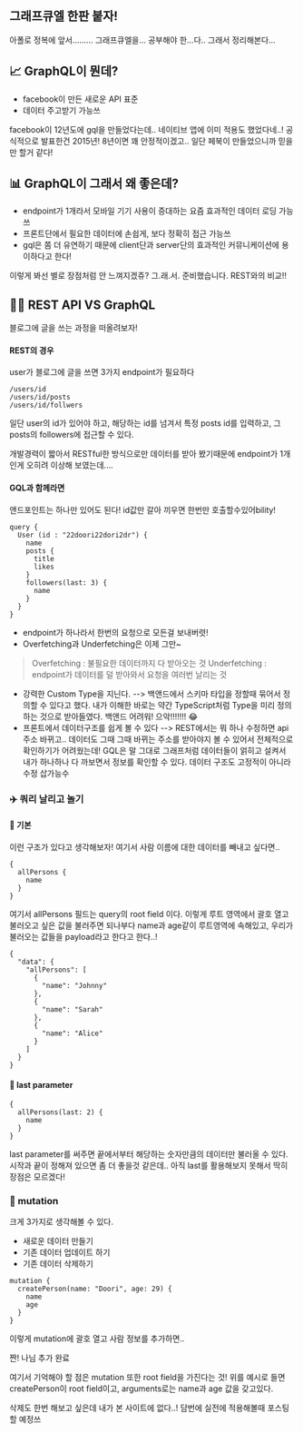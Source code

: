 ## 그래프큐엘 한판 붙자!

아폴로 정복에 앞서......... 그래프큐엘을... 공부해야 한...다..
그래서 정리해본다... 

## 📈 GraphQL이 뭔데?
- facebook이 만든 새로운 API 표준
- 데이터 주고받기 가능쓰

facebook이 12년도에 gql을 만들었다는데.. 네이티브 앱에 이미 적용도 했었다네..! 공식적으로 발표한건 2015년!
8년이면 꽤 안정적이겠고.. 일단 페북이 만들었으니까 믿을만 할거 같다!


## 📊 GraphQL이 그래서 왜 좋은데?
- endpoint가 1개라서 모바일 기기 사용이 증대하는 요즘 효과적인 데이터 로딩 가능쓰
- 프론트단에서 필요한 데이터에 손쉽게, 보다 정확히 접근 가능쓰
- gql은 쫌 더 유연하기 때문에 client단과 server단의 효과적인 커뮤니케이션에 용이하다고 한다!

이렇게 봐선 별로 장점처럼 안 느껴지겠쥬?
그.래.서. 준비했습니다. REST와의 비교!!

## 🤜🥊 REST API VS GraphQL

블로그에 글을 쓰는 과정을 떠올려보자!


#### REST의 경우
user가 블로그에 글을 쓰면 3가지 endpoint가 필요하다

```
/users/id
/users/id/posts
/users/id/follwers
```

일단 user의 id가 있어야 하고,  해당하는 id를 넘겨서 특정 posts id를 입력하고, 그 posts의 followers에 접근할 수 있다.

개발경력이 짧아서 RESTful한 방식으로만 데이터를 받아 봤기때문에 endpoint가 1개 인게 오히려 이상해 보였는데....

#### GQL과 함께라면

앤드포인트는 하나만 있어도 된다! 
id값만 갈아 끼우면 한번만 호출할수있어bility! 

```
query {
  User (id : "22doori22dori2dr") {
    name
    posts {
      title
      likes
    }
    followers(last: 3) {
      name
    }
  }
}
```

- endpoint가 하나라서 한번의 요청으로 모든걸 보내버렷!
- Overfetching과 Underfetching은 이제 그만~

> Overfetching : 불필요한 데이터까지 다 받아오는 것
> Underfetching : endpoint가 데이터를 덜 받아와서 요청을 여러번 날리는 것

- 강력한 Custom Type을 지닌다. 
--> 백앤드에서 스키마 타입을 정할때 묶어서 정의할 수 있다고 했다. 내가 이해한 바로는 약간 TypeScript처럼 Type을 미리 정의하는 것으로 받아들였다. 백앤드 어려워! 으악!!!!!!! 😂 
- 프론트에서 데이터구조를 쉽게 볼 수 있다
--> REST에서는 뭐 하나 수정하면 api 주소 바뀌고.. 데이터도 그때 그때 바뀌는 주소를 받아야지 볼 수 있어서 전체적으로 확인하기가 어려웠는데! GQL은 말 그대로 그래프처럼 데이터들이 얽히고 설켜서 내가 하나하나 다 까보면서 정보를 확인할 수 있다. 데이터 구조도 고정적이 아니라 수정 삽가능수


### ✈️ 쿼리 날리고 놀기

#### 🍗 기본

이런 구조가 있다고 생각해보자!
여기서 사람 이름에 대한 데이터를 빼내고 싶다면..

```
{
  allPersons {
  	name
  }
}
```

여기서 allPersons 필드는 query의 root field 이다. 이렇게 루트 영역에서 괄호 열고 불러오고 싶은 값을 불러주면 되나부다
name과 age같이 루트영역에 속해있고, 우리가 불러오는 값들을 payload라고 한다고 한다..!


```
{
  "data": {
    "allPersons": [
      {
        "name": "Johnny"
      },
      {
        "name": "Sarah"
      },
      {
        "name": "Alice"
      }
    ]
  }
}
```

#### 🍗 last parameter
```
{
  allPersons(last: 2) {
    name
  }
}
```
last parameter를 써주면 끝에서부터 해당하는 숫자만큼의 데이터만 불러올 수 있다.
시작과 끝이 정해져 있으면 좀 더 좋을것 같은데.. 아직 last를 활용해보지 못해서 딱히 장점은 모르겠다!

### 🐸 mutation

크게 3가지로 생각해볼 수 있다.
- 새로운 데이터 만들기
- 기존 데이터 업데이트 하기
- 기존 데이터 삭제하기

```
mutation {
  createPerson(name: "Doori", age: 29) {
    name
    age
  }
}
```

이렇게 mutation에 괄호 열고 사람 정보를 추가하면..



짠! 나님 추가 완료

여기서 기억해야 할 점은 mutation 또한 root field을 가진다는 것!
위를 예시로 들면 createPerson이 root field이고, arguments로는 name과 age 값을 갖고있다.

삭제도 한번 해보고 싶은데 내가 본 사이트에 없다..!
담번에 실전에 적용해볼때 포스팅할 예정쓰

